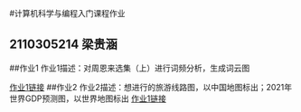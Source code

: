 #计算机科学与编程入门课程作业
## 2110305214 梁贵涵
##作业1
作业1描述：对周恩来选集（上）进行词频分析，生成词云图

[作业1链接](https://qiankunzhengen.github.io/wordCloud.html)
##作业2
作业2描述：想进行的旅游线路图，以中国地图标出；2021年世界GDP预测图，以世界地图标出
[作业1链接](https://qiankunzhengen.github.io/wordCloud.html)
